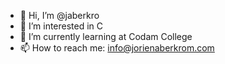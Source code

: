 - 👋 Hi, I’m @jaberkro
- 👀 I’m interested in C
- 🌱 I’m currently learning at Codam College
- 📫 How to reach me: info@jorienaberkrom.com

<!---
jaberkro/jaberkro is a ✨ special ✨ repository because its `README.md` (this file) appears on your GitHub profile.
You can click the Preview link to take a look at your changes.

--->
